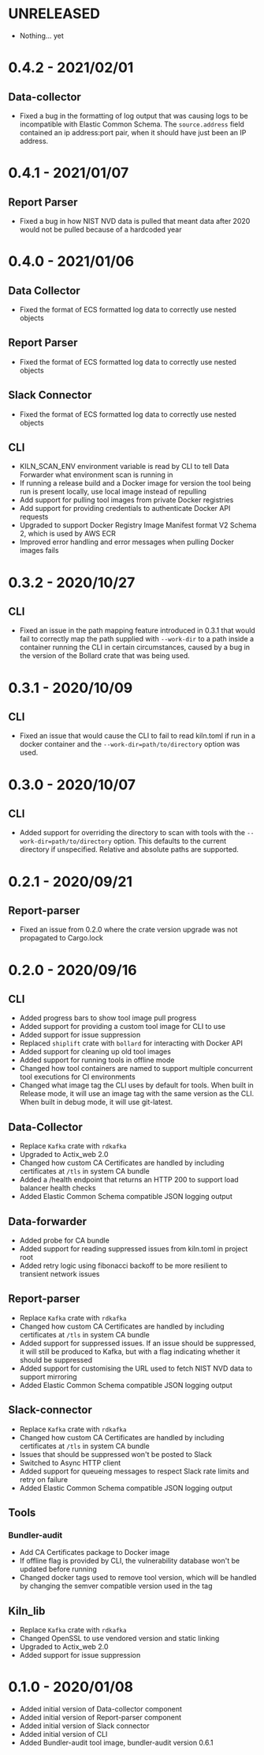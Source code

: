 # UNRELEASED
* Nothing... yet

# 0.4.2 - 2021/02/01
## Data-collector
* Fixed a bug in the formatting of log output that was causing logs to be incompatible with Elastic Common Schema. The `source.address` field contained an ip address:port pair, when it should have just been an IP address.

# 0.4.1 - 2021/01/07
## Report Parser
* Fixed a bug in how NIST NVD data is pulled that meant data after 2020 would not be pulled because of a hardcoded year

# 0.4.0 - 2021/01/06
## Data Collector
* Fixed the format of ECS formatted log data to correctly use nested objects
## Report Parser
* Fixed the format of ECS formatted log data to correctly use nested objects
## Slack Connector
* Fixed the format of ECS formatted log data to correctly use nested objects
## CLI
* KILN_SCAN_ENV environment variable is read by CLI to tell Data Forwarder what environment scan is running in
* If running a release build and a Docker image for version the tool being run is present locally, use local image instead of repulling
* Add support for pulling tool images from private Docker registries
* Add support for providing credentials to authenticate Docker API requests
* Upgraded to support Docker Registry Image Manifest format V2 Schema 2, which is used by AWS ECR
* Improved error handling and error messages when pulling Docker images fails

# 0.3.2 - 2020/10/27
## CLI
* Fixed an issue in the path mapping feature introduced in 0.3.1 that would fail to correctly map the path supplied with `--work-dir` to a path inside a container running the CLI in certain circumstances, caused by a bug in the version of the Bollard crate that was being used.

# 0.3.1 - 2020/10/09
## CLI
* Fixed an issue that would cause the CLI to fail to read kiln.toml if run in a docker container and the `--work-dir=path/to/directory` option was used.

# 0.3.0 - 2020/10/07
## CLI
* Added support for overriding the directory to scan with tools with the `--work-dir=path/to/directory` option. This defaults to the current directory if unspecified. Relative and absolute paths are supported.

# 0.2.1 - 2020/09/21
## Report-parser
* Fixed an issue from 0.2.0 where the crate version upgrade was not propagated to Cargo.lock

# 0.2.0 - 2020/09/16

## CLI
* Added progress bars to show tool image pull progress
* Added support for providing a custom tool image for CLI to use 
* Added support for issue suppression
* Replaced `shiplift` crate with `bollard` for interacting with Docker API
* Added support for cleaning up old tool images
* Added support for running tools in offline mode
* Changed how tool containers are named to support multiple concurrent tool executions for CI environments
* Changed what image tag the CLI uses by default for tools. When built in Release mode, it will use an image tag with the same version as the CLI. When built in debug mode, it will use git-latest.

## Data-Collector
* Replace `Kafka` crate with `rdkafka`
* Upgraded to Actix_web 2.0
* Changed how custom CA Certificates are handled by including certificates at `/tls` in system CA bundle
* Added a /health endpoint that returns an HTTP 200 to support load balancer health checks
* Added Elastic Common Schema compatible JSON logging output

## Data-forwarder
* Added probe for CA bundle
* Added support for reading suppressed issues from kiln.toml in project root
* Added retry logic using fibonacci backoff to be more resilient to transient network issues

## Report-parser
* Replace `Kafka` crate with `rdkafka`
* Changed how custom CA Certificates are handled by including certificates at `/tls` in system CA bundle
* Added support for suppressed issues. If an issue should be suppressed, it will still be produced to Kafka, but with a flag indicating whether it should be suppressed
* Added support for customising the URL used to fetch NIST NVD data to support mirroring
* Added Elastic Common Schema compatible JSON logging output

## Slack-connector
* Replace `Kafka` crate with `rdkafka`
* Changed how custom CA Certificates are handled by including certificates at `/tls` in system CA bundle
* Issues that should be suppressed won't be posted to Slack
* Switched to Async HTTP client
* Added support for queueing messages to respect Slack rate limits and retry on failure
* Added Elastic Common Schema compatible JSON logging output

## Tools
### Bundler-audit
* Add CA Certificates package to Docker image
* If offline flag is provided by CLI, the vulnerability database won't be updated before running
* Changed docker tags used to remove tool version, which will be handled by changing the semver compatible version used in the tag

## Kiln_lib
* Replace `Kafka` crate with `rdkafka`
* Changed OpenSSL to use vendored version and static linking
* Upgraded to Actix_web 2.0
* Added support for issue suppression

# 0.1.0 - 2020/01/08

* Added initial version of Data-collector component
* Added initial version of Report-parser component
* Added initial version of Slack connector
* Added initial version of CLI
* Added Bundler-audit tool image, bundler-audit version 0.6.1
